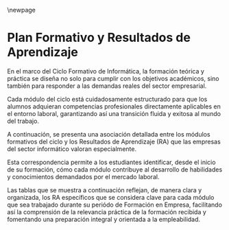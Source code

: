 \newpage

# Plan Formativo y Resultados de Aprendizaje 

En el marco del Ciclo Formativo de Informática, la formación teórica y práctica se diseña 
no solo para cumplir con los objetivos académicos, sino también para responder a las 
demandas reales del sector empresarial. 

Cada módulo del ciclo está cuidadosamente estructurado para que los alumnos 
adquieran competencias profesionales directamente aplicables en el entorno laboral, 
garantizando así una transición fluida y exitosa al mundo del trabajo.

A continuación, se presenta una asociación detallada entre los módulos formativos 
del ciclo y los Resultados de Aprendizaje (RA) que las empresas del sector 
informático valoran especialmente. 

Esta correspondencia permite a los estudiantes identificar, desde el inicio de su formación, 
cómo cada módulo contribuye al desarrollo de habilidades y conocimientos demandados por el mercado laboral.

Las tablas que se muestra a continuación reflejan, de manera clara y organizada, 
los RA específicos que se considera clave para cada módulo que sea trabajado 
durante su periódo de Formación en Empresa, facilitando así la comprensión 
de la relevancia práctica de la formación recibida y fomentando una 
preparación integral y orientada a la empleabilidad.


